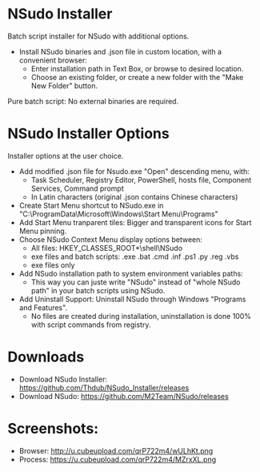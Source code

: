 # NSudo Installer
Batch script installer for NSudo with additional options.
- Install NSudo binaries and .json file in custom location, with a convenient browser:
  - Enter installation path in Text Box, or browse to desired location.
  - Choose an existing folder, or create a new folder with the "Make New Folder" button.

Pure batch script: No external binaries are required.

# NSudo Installer Options
Installer options at the user choice.
- Add modified .json file for Nsudo.exe "Open" descending menu, with:
  - Task Scheduler, Registry Editor, PowerShell, hosts file, Component Services, Command prompt
  - In Latin characters (original .json contains Chinese characters)
- Create Start Menu shortcut to NSudo.exe in "C:\ProgramData\Microsoft\Windows\Start Menu\Programs\"
- Add Start Menu tranparent tiles: Bigger and transparent icons for Start Menu pinning.
- Choose NSudo Context Menu display options between:
  - All files: HKEY_CLASSES_ROOT\*\shell\NSudo
  - exe files and batch scripts: .exe  .bat  .cmd  .inf  .ps1  .py  .reg  .vbs
  - exe files only
- Add NSudo installation path to system environment variables paths:
  - This way you can juste write "NSudo" instead of "whole NSudo path" in your batch scripts using NSudo. 
- Add Uninstall Support: Uninstall NSudo through Windows "Programs and Features".
  - No files are created during installation, uninstallation is done 100% with script commands from registry.

# Downloads
- Download NSudo Installer: https://github.com/Thdub/NSudo_Installer/releases
- Download NSudo: https://github.com/M2Team/NSudo/releases

# Screenshots:
- Browser: http://u.cubeupload.com/qrP722m4/wULhKt.png
- Process: https://u.cubeupload.com/qrP722m4/MZrxXL.png

